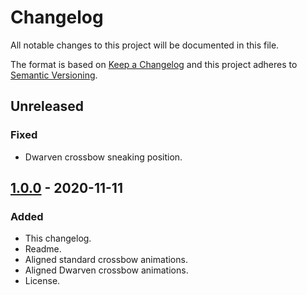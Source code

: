 # Changelog

All notable changes to this project will be documented in this file.

The format is based on [Keep a Changelog] and this project adheres to
[Semantic Versioning].

## Unreleased

### Fixed
- Dwarven crossbow sneaking position.

## [1.0.0] - 2020-11-11

### Added
- This changelog.
- Readme.
- Aligned standard crossbow animations.
- Aligned Dwarven crossbow animations.
- License.


[Keep a Changelog]: https://keepachangelog.com/en/1.0.0/
[Semantic Versioning]: https://semver.org/spec/v2.0.0.html
[1.0.0]: https://github.com/pragasette/crosshair-aligned-crossbow/releases/tag/v1.0.0
